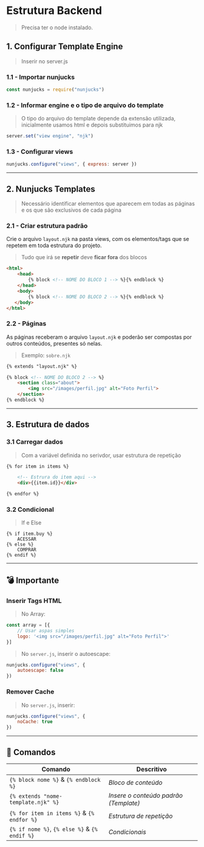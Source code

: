 # **Estrutura Backend**
> Precisa ter o node instalado.

## **1.** Configurar Template Engine

> Inserir no server.js

### **1.1** - Importar nunjucks
```javascript
const nunjucks = require("nunjucks")
```

### **1.2** - Informar engine e o tipo de arquivo do template
> O tipo do arquivo do template depende da extensão utilizada, inicialmente usamos html e depois substituimos para njk
```javascript
server.set("view engine", "njk")
```

### **1.3** - Configurar views
```javascript
nunjucks.configure("views", { express: server })
```

---

## **2.** Nunjucks Templates
> Necessário identificar elementos que aparecem em todas as páginas e os que são exclusivos de cada página

### **2.1** - Criar estrutura padrão

Crie o arquivo `layout.njk` na pasta views, com os elementos/tags que se repetem em toda estrutura do projeto.
> Tudo que irá se **repetir** deve **ficar fora** dos blocos

```html
<html>
    <head>
        {% block <!-- NOME DO BLOCO 1 --> %}{% endblock %}
    </head>
    <body>
        {% block <!-- NOME DO BLOCO 2 --> %}{% endblock %}
   </body>
</html>
```

### **2.2** - Páginas

As páginas receberam o arquivo `layout.njk` e poderão ser compostas por outros conteúdos, presentes só nelas.
> Exemplo: `sobre.njk`

```html
{% extends "layout.njk" %}

{% block <!-- NOME DO BLOCO 2 --> %}
    <section class="about">
        <img src="/images/perfil.jpg" alt="Foto Perfil">
    </section>
{% endblock %}
```
---

## **3.** Estrutura de dados

### **3.1** Carregar dados
> Com a variável definida no serivdor, usar estrutura de repetição

```html
{% for item in items %}

    <!-- Estrura do item aqui -->
    <div>{{item.id}}</div>

{% endfor %}
```

### **3.2** Condicional
> If e Else
```
{% if item.buy %}
    ACESSAR
{% else %}
    COMPRAR
{% endif %}
```
---

## :bomb: Importante

### Inserir Tags HTML

> No Array:
```javascript
const array = [{
    // Usar aspas simples
    logo: '<img src="/images/perfil.jpg" alt="Foto Perfil">'
}]
```

> No `server.js`, inserir o autoescape:
```javascript
nunjucks.configure("views", {
    autoescape: false
})
```

### Remover Cache
> No `server.js`, inserir:
```javascript
nunjucks.configure("views", {
    noCache: true
})
```

---

## **:speech_balloon:** Comandos

| **Comando**                                   | **Descritivo**                        |
| --------------------------------------------- | ------------------------------------- |
| `{% block nome %}` & `{% endblock %}`         | *Bloco de conteúdo*                   |
| `{% extends "nome-template.njk" %}`           | *Insere o conteúdo padrão (Template)* |
| `{% for item in items %}` & `{% endfor %}`    | *Estrutura de repetição*              |
| `{% if nome %}`, `{% else %}` & `{% endif %}` | *Condicionais*                        |
